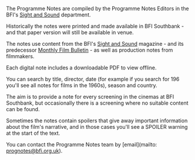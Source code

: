 The Programme Notes are compiled by the Programme Notes Editors in the BFI's [Sight and Sound](https://www.bfi.org.uk/sight-and-sound) department.

Historically the notes were printed and made available in BFI Southbank - and that paper version will still be available in venue.

The notes use content from the BFI's [Sight and Sound](https://www.bfi.org.uk/sight-and-sound) magazine - and its predecessor [Monthly Film Bulletin](https://en.wikipedia.org/wiki/The_Monthly_Film_Bulletin) - as well as production notes from filmmakers.

Each digital note includes a downloadable PDF to view offline.

You can search by title, director, date (for example if you search for 196 you'll see all notes for films in the 1960s), season and country.

The aim is to provide a note for every screening in the cinemas at BFI Southbank, but occasionally there is a screening where no suitable content can be found.

Sometimes the notes contain spoilers that give away important information about the film's narrative, and in those cases you'll see a SPOILER warning at the start of the text.

You can contact the Programme Notes team by [email](mailto: prognotes@bfi.org.uk).

